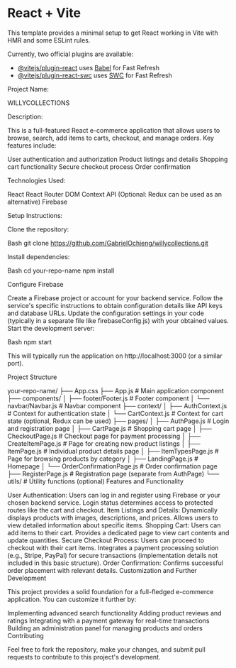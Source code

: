 # React + Vite

This template provides a minimal setup to get React working in Vite with HMR and some ESLint rules.

Currently, two official plugins are available:

- [@vitejs/plugin-react](https://github.com/vitejs/vite-plugin-react/blob/main/packages/plugin-react/README.md) uses [Babel](https://babeljs.io/) for Fast Refresh
- [@vitejs/plugin-react-swc](https://github.com/vitejs/vite-plugin-react-swc) uses [SWC](https://swc.rs/) for Fast Refresh

Project Name:

WILLYCOLLECTIONS

Description:

This is a full-featured React e-commerce application that allows users to browse, search, add items to carts, checkout, and manage orders. Key features include:

User authentication and authorization
Product listings and details
Shopping cart functionality
Secure checkout process
Order confirmation

Technologies Used:

React
React Router DOM
Context API (Optional: Redux can be used as an alternative)
Firebase

Setup Instructions:

Clone the repository:

Bash
git clone https://github.com/GabrielOchieng/willycollections.git

Install dependencies:

Bash
cd your-repo-name
npm install

Configure Firebase

Create a Firebase project or account for your backend service.
Follow the service's specific instructions to obtain configuration details like API keys and database URLs.
Update the configuration settings in your code (typically in a separate file like firebaseConfig.js) with your obtained values.
Start the development server:

Bash
npm start

This will typically run the application on http://localhost:3000 (or a similar port).

Project Structure

your-repo-name/
├── App.css
├── App.js  # Main application component
├── components/
│   ├── footer/Footer.js  # Footer component
│   └── navbar/Navbar.js  # Navbar component
├── context/
│   ├── AuthContext.js  # Context for authentication state
│   └── CartContext.js  # Context for cart state (optional, Redux can be used)
├── pages/
│   ├── AuthPage.js  # Login and registration page
│   ├── CartPage.js  # Shopping cart page
│   ├── CheckoutPage.js  # Checkout page for payment processing
│   ├── CreateItemPage.js  # Page for creating new product listings
│   ├── ItemPage.js  # Individual product details page
│   ├── ItemTypesPage.js  # Page for browsing products by category
│   ├── LandingPage.js  # Homepage
│   └── OrderConfirmationPage.js  # Order confirmation page
├── RegisterPage.js  # Registration page (separate from AuthPage)
└── utils/  # Utility functions (optional)
Features and Functionality

User Authentication:
Users can log in and register using Firebase or your chosen backend service.
Login status determines access to protected routes like the cart and checkout.
Item Listings and Details:
Dynamically displays products with images, descriptions, and prices.
Allows users to view detailed information about specific items.
Shopping Cart:
Users can add items to their cart.
Provides a dedicated page to view cart contents and update quantities.
Secure Checkout Process:
Users can proceed to checkout with their cart items.
Integrates a payment processing solution (e.g., Stripe, PayPal) for secure transactions (implementation details not included in this basic structure).
Order Confirmation:
Confirms successful order placement with relevant details.
Customization and Further Development

This project provides a solid foundation for a full-fledged e-commerce application. You can customize it further by:

Implementing advanced search functionality
Adding product reviews and ratings
Integrating with a payment gateway for real-time transactions
Building an administration panel for managing products and orders
Contributing

Feel free to fork the repository, make your changes, and submit pull requests to contribute to this project's development.

